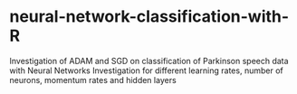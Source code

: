 # neural-network-classification-with-R
Investigation of ADAM and SGD on classification of Parkinson speech data with Neural Networks
Investigation for different learning rates, number of neurons, momentum rates and hidden layers
